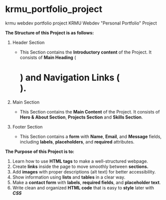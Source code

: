 # krmu_portfolio_project
krmu webdev portfolio project
KRMU Webdev "Personal Portfolio" Project

**The Structure of this Project is as follows:**
1. Header Section 
    * This Section contains the **Introductory content** of the Project. It consists of **Main Heading** (<h1>) and **Navigation Links** (<nav>).

2. Main Section
    * This Section contains the **Main Content** of the Project. It consists of **Hero & About Section**, **Projects Section** and **Skills Section**.

3. Footer Section
    * This Section contains a **form** with **Name**, **Email**, and **Message** fields, including **labels**, **placeholders**, and **required** attributes.

**The Purpose of this Project is to:**
1. Learn how to use **HTML tags** to make a well-structured webpage.
2. Create **links** inside the page to move smoothly between **sections.**
3. Add **images** with proper descriptions (alt text) for better accessibility.
4. Show information using **lists** and **tables** in a clear way.
5. Make a **contact form** with **labels**, **required fields**, and **placeholder text**.
6. Write clean and organized **HTML code** that is easy to **style** later with ***CSS***
